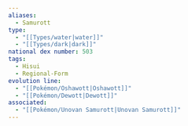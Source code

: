 ```yaml
---
aliases:
  - Samurott
type:
  - "[[Types/water|water]]"
  - "[[Types/dark|dark]]"
national dex number: 503
tags:
  - Hisui
  - Regional-Form
evolution line:
  - "[[Pokémon/Oshawott|Oshawott]]"
  - "[[Pokémon/Dewott|Dewott]]"
associated:
  - "[[Pokémon/Unovan Samurott|Unovan Samurott]]"
---
```

